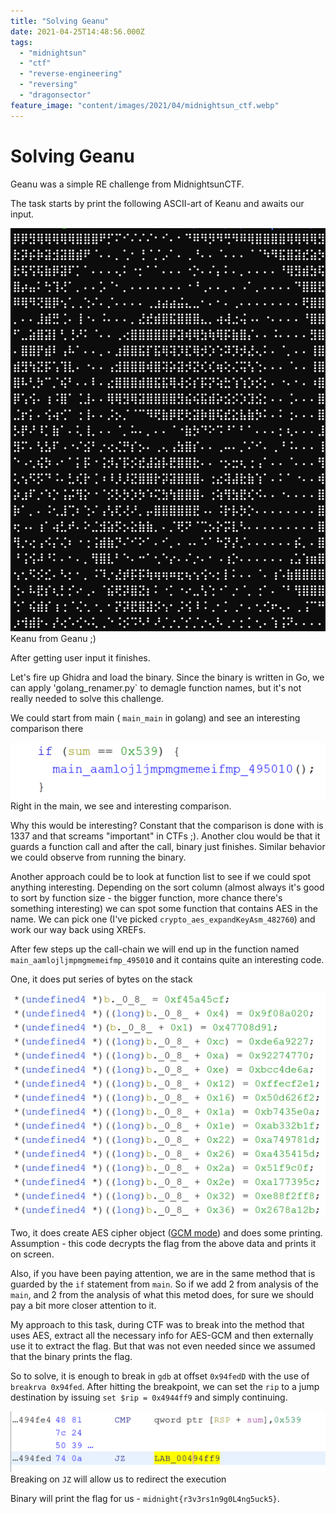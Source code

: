 ```yaml
---
title: "Solving Geanu"
date: 2021-04-25T14:48:56.000Z
tags:
  - "midnightsun"
  - "ctf"
  - "reverse-engineering"
  - "reversing"
  - "dragonsector"
feature_image: "content/images/2021/04/midnightsun_ctf.webp"
---
```


# Solving Geanu

Geanu was a simple RE challenge from MidnightsunCTF.

The task starts by print the following ASCII-art of Keanu and awaits our input.

![](content/images/2021/04/keanu_from_geanu-1.png)Keanu from Geanu ;)

After getting user input it finishes.

Let's fire up Ghidra and load the binary. Since the binary is written in Go, we can apply 'golang_renamer.py` to demagle function names, but it's not really needed to solve this challenge.

We could start from main ( `main_main` in golang) and see an interesting comparison there

![](content/images/2021/04/image.png)Right in the main, we see and interesting comparison.

Why this would be interesting? Constant that the comparison is done with is 1337 and that screams "important" in CTFs ;). Another clou would be that it guards a function call and after the call, binary just finishes. Similar behavior we could observe from running the binary.

Another approach could be to look at function list to see if we could spot anything interesting. Depending on the sort column (almost always it's good to sort by function size - the bigger function, more chance there's something interesting) we can spot some function that contains AES in the name. We can pick one (I've picked `crypto_aes_expandKeyAsm_482760`) and work our way back using XREFs.

After few steps up the call-chain we will end up in the function named `main_aamlojljmpmgmemeifmp_495010` and it contains quite an interesting code.

One, it does put series of bytes on the stack

![](content/images/2021/04/image-1.png)

Two, it does create AES cipher object ([GCM mode](https://en.wikipedia.org/wiki/Galois/Counter_Mode)) and does some printing. Assumption - this code decrypts the flag from the above data and prints it on screen.

Also, if you have been paying attention, we are in the same method that is guarded by the `if` statement from `main`. So if we add 2 from analysis of the `main`, and 2 from the analysis of what this metod does, for sure we should pay a bit more closer attention to it.

My approach to this task, during CTF was to break into the method that uses AES, extract all the necessary info for AES-GCM and then externally use it to extract the flag. But that was not even needed since we assumed that the binary prints the flag.

So to solve, it is enough to break in `gdb` at offset `0x94fedD` with the use of `breakrva 0x94fed`. After hitting the breakpoint, we can set the `rip` to a jump destination by issuing `set $rip = 0x4944ff9` and simply continuing.

![](content/images/2021/04/image-2.png)Breaking on `JZ` will allow us to redirect the execution

Binary will print the flag for us - `midnight{r3v3rs1n9g0L4ng5uck5}`.
